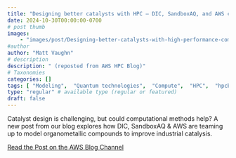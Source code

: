 ```yaml
---
title: "Designing better catalysts with HPC – DIC, SandboxAQ, and AWS collaborate for record quantum chemistry computation"
date: 2024-10-30T00:00:00-0700
# post thumb
images:
    - "images/post/Designing-better-catalysts-with-high-performance-computing-on-AWS-1-1120x630.png"
#author
author: "Matt Vaughn"
# description
description: " (reposted from AWS HPC Blog)"
# Taxonomies
categories: []
tags: [ "Modeling",  "Quantum technologies",  "Compute",  "HPC",  "hpcblog", ]
type: "regular" # available type (regular or featured)
draft: false
---
```


Catalyst design is challenging, but could computational methods help? A new post from our blog explores how DIC, SandboxAQ & AWS are teaming up to model organometallic compounds to improve industrial catalysis.

<a href="https://aws.amazon.com/blogs/hpc/designing-better-catalysts-with-high-performance-computing-on-aws/" class="btn btn-primary btn-lg active" role="button" aria-pressed="true" style="margin-top: 8px;">Read the Post on the AWS Blog Channel</a>
